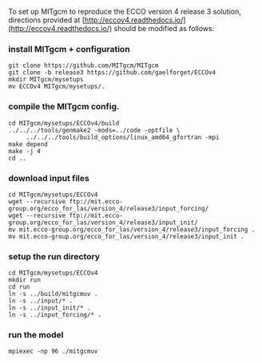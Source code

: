 
To set up MITgcm to reproduce the ECCO version 4 release 3 solution, directions provided at [http://eccov4.readthedocs.io/](http://eccov4.readthedocs.io/) should be modified as follows:


### install MITgcm + configuration

```
git clone https://github.com/MITgcm/MITgcm
git clone -b release3 https://github.com/gaelforget/ECCOv4
mkdir MITgcm/mysetups
mv ECCOv4 MITgcm/mysetups/.
```

### compile the MITgcm config.

```
cd MITgcm/mysetups/ECCOv4/build
../../../tools/genmake2 -mods=../code -optfile \
     ../../../tools/build_options/linux_amd64_gfortran -mpi
make depend
make -j 4
cd ..
```

### download input files

```
cd MITgcm/mysetups/ECCOv4
wget --recursive ftp://mit.ecco-group.org/ecco_for_las/version_4/release3/input_forcing/
wget --recursive ftp://mit.ecco-group.org/ecco_for_las/version_4/release3/input_init/
mv mit.ecco-group.org/ecco_for_las/version_4/release3/input_forcing .
mv mit.ecco-group.org/ecco_for_las/version_4/release3/input_init .
```

### setup the run directory

```
cd MITgcm/mysetups/ECCOv4
mkdir run
cd run
ln -s ../build/mitgcmuv .
ln -s ../input/* .
ln -s ../input_init/* .
ln -s ../input_forcing/* .
```

### run the model

`mpiexec -np 96 ./mitgcmuv`

